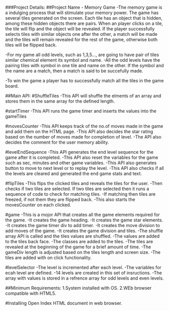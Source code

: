 ###Project Details:
##Project Name - Memory Game
-The memory game is a indulging process that will stimulate your memory power. The game has several tiles generated on the screen. Each tile has an object that is hidden, among these hidden objects there are pairs. When an player clicks on a tile, the tile will flip and the object will be revealed. If the player successfully selects tiles with similar objects one after the other, a match will be made and the tiles will remain revealed for the rest of the game, otherwise both tiles will be flipped back.

-For my game all odd levels, such as 1,3,5..., are going to have pair of tiles similar chemical element its symbol and name.
-All the odd levels have the pairing tiles with symbol in one tile and name on the other. If the symbol and the name are a match, then a match is said to be succefully made.

-To win the game a player has to successfully match all the tiles in the game board.

##Main API:
#ShuffleTiles
-This API will shuffle the elments of an array and stores them in the same array for the defined length.

#startTimer
-This API runs the game timer and inserts the values into the gameTiles

#movesCounter
-This API keeps track of the no.of moves made in the game and add them on the HTML page.
-This API also decides the star rating based on the number of moves made for completion of level.
-The API also decides the comment for the user memory ability.

#levelEndSequence
-This API generates the end level sequence for the game after it is completed.
-This API also reset the variables for the game such as sec, minutes and other game variables.
-This API also generates button to move to next level or to replay the level.
-This API also checks if all the levels are cleared and generated the end game stats and text.

#flipTiles
-This flips the clicked tiles and reveals the tiles for the user.
-Then checks if two tiles are selected. If two tiles are selected then it runs a sequence of code to check for matching tiles.
-If matching then tiles are freezed, if not them they are flipped back.
-This also starts the movesCounter on each clicked.

#game
-This is a mojor API that creates all the game elements required for the game.
-It creates the game heading.
-It creates the game star elements.
-It creates the game timer div to add timer.
-It creates the move division to add moves of the game.
-It creates the game division and tiles.
-The shuffle array API is called and the tiles values are shuffled.
-The values are added to the tiles back face.
-The classes are added to the tiles.
-The tiles are revealed at the beginning of the game for a brief amount of time.
-The gameDiv length is adjusted based on the tiles length and screen size.
-The tiles are added with on click functionality.

#levelSelector
-The level is incremented after each level.
-The variables for ecah level are defined.
-14 levels are created in this set of insructions.
-The array with values is stored in a refrence array for odd levels and even levels.

##Minimum Requirements:
1.System installed with OS.
2.WEb browser compatible with HTML5.

#Installing
Open Index HTML document in web browser.
